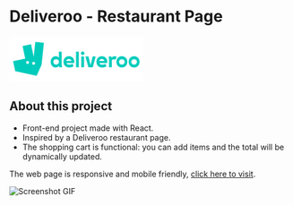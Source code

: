# Deliveroo - Restaurant Page

<img src="./src/assets/images/deliveroo-logo.svg" alt="Deliveroo logo" height="80px" />

## About this project

-  Front-end project made with React.
-  Inspired by a Deliveroo restaurant page.
-  The shopping cart is functional: you can add items and the total will be dynamically updated.

The web page is responsive and mobile friendly, [click here to visit](https://deliveroo-teddy.netlify.app/).

![Screenshot GIF](./_preview/deliveroo.gif)
